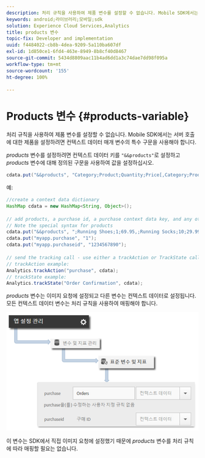 ```yaml
---
description: 처리 규칙을 사용하여 제품 변수를 설정할 수 없습니다. Mobile SDK에서는 서버 호출에 대한 제품을 설정하려면 컨텍스트 데이터 매개 변수의 특수 구문을 사용해야 합니다.
keywords: android;라이브러리;모바일;sdk
solution: Experience Cloud Services,Analytics
title: products 변수
topic-fix: Developer and implementation
uuid: f4484022-cb8b-4dea-9209-5a110ba607df
exl-id: 1d850ce1-6fd4-463e-8949-8b8cf40d8467
source-git-commit: 5434d8809aac11b4ad6dd1a3c74dae7dd98f095a
workflow-type: tm+mt
source-wordcount: '155'
ht-degree: 100%

---
```


# Products 변수 {#products-variable}

처리 규칙을 사용하여 제품 변수를 설정할 수 없습니다. Mobile SDK에서는 서버 호출에 대한 제품을 설정하려면 컨텍스트 데이터 매개 변수의 특수 구문을 사용해야 합니다.

*products* 변수를 설정하려면 컨텍스트 데이터 키를 `"&&products"`로 설정하고 *products* 변수에 대해 정의된 구문을 사용하여 값을 설정하십시오.

```java
cdata.put("&&products", "Category;Product;Quantity;Price[,Category;Product;Quantity;Price]");
```

예:

```java
//create a context data dictionary 
HashMap cdata = new HashMap<String, Object>(); 
 
// add products, a purchase id, a purchase context data key, and any other data you want to collect. 
// Note the special syntax for products 
cdata.put("&&products", ";Running Shoes;1;69.95,;Running Socks;10;29.99"); 
cdata.put("myapp.purchase", "1"); 
cdata.put("myapp.purchaseid", "1234567890"); 
 
// send the tracking call - use either a trackAction or TrackState call. 
// trackAction example: 
Analytics.trackAction("purchase", cdata); 
// trackState example: 
Analytics.trackState("Order Confirmation", cdata);
```

*products* 변수는 이미지 요청에 설정되고 다른 변수는 컨텍스트 데이터로 설정됩니다. 모든 컨텍스트 데이터 변수는 처리 규칙을 사용하여 매핑해야 합니다.

![](assets/map-products.png)

이 변수는 SDK에서 직접 이미지 요청에 설정했기 때문에 *products* 변수를 처리 규칙에 따라 매핑할 필요는 없습니다.
